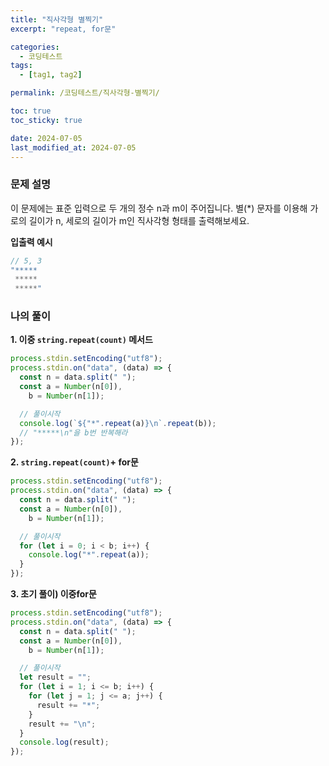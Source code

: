 ```yaml
---
title: "직사각형 별찍기"
excerpt: "repeat, for문"

categories:
  - 코딩테스트
tags:
  - [tag1, tag2]

permalink: /코딩테스트/직사각형-별찍기/

toc: true
toc_sticky: true

date: 2024-07-05
last_modified_at: 2024-07-05
---
```


### 문제 설명

이 문제에는 표준 입력으로 두 개의 정수 n과 m이 주어집니다.
별(\*) 문자를 이용해 가로의 길이가 n, 세로의 길이가 m인 직사각형 형태를 출력해보세요.

**입출력 예시**

```jsx
// 5, 3
"*****
 *****
 *****"
```

### 나의 풀이

**1. 이중 `string.repeat(count)` 메서드**

```jsx
process.stdin.setEncoding("utf8");
process.stdin.on("data", (data) => {
  const n = data.split(" ");
  const a = Number(n[0]),
    b = Number(n[1]);

  // 풀이시작
  console.log(`${"*".repeat(a)}\n`.repeat(b));
  // "*****\n"을 b번 반복해라
});
```

**2. `string.repeat(count)`+ for문**

```jsx
process.stdin.setEncoding("utf8");
process.stdin.on("data", (data) => {
  const n = data.split(" ");
  const a = Number(n[0]),
    b = Number(n[1]);

  // 풀이시작
  for (let i = 0; i < b; i++) {
    console.log("*".repeat(a));
  }
});
```

**3. 초기 풀이) 이중for문**

```jsx
process.stdin.setEncoding("utf8");
process.stdin.on("data", (data) => {
  const n = data.split(" ");
  const a = Number(n[0]),
    b = Number(n[1]);

  // 풀이시작
  let result = "";
  for (let i = 1; i <= b; i++) {
    for (let j = 1; j <= a; j++) {
      result += "*";
    }
    result += "\n";
  }
  console.log(result);
});
```
